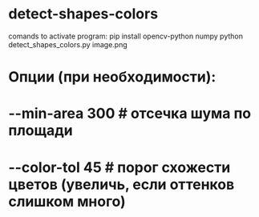 # detect-shapes-colors

comands to activate program:
pip install opencv-python numpy
python detect_shapes_colors.py image.png
# Опции (при необходимости):
# --min-area 300      # отсечка шума по площади
# --color-tol 45      # порог схожести цветов (увеличь, если оттенков слишком много)
